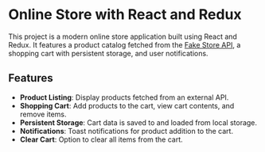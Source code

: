 # Online Store with React and Redux

This project is a modern online store application built using React and Redux. It features a product catalog fetched from the [Fake Store API](https://fakestoreapi.com/products), a shopping cart with persistent storage, and user notifications.

## Features

- **Product Listing**: Display products fetched from an external API.
- **Shopping Cart**: Add products to the cart, view cart contents, and remove items.
- **Persistent Storage**: Cart data is saved to and loaded from local storage.
- **Notifications**: Toast notifications for product addition to the cart.
- **Clear Cart**: Option to clear all items from the cart.
